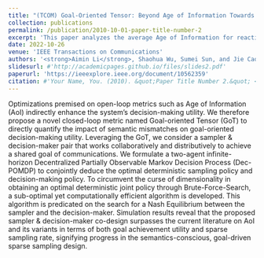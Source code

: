 ```yaml
---
title: "(TCOM) Goal-Oriented Tensor: Beyond Age of Information Towards Semantics-Empowered Goal-Oriented Communications"
collection: publications
permalink: /publication/2010-10-01-paper-title-number-2
excerpt: 'This paper analyzes the average Age of Information for reactive HARQ and proactive HARQ. Theoretical results and optimization solutions show that proactive HARQ draws its strength from both age performance and system robustness, thus enabling the potential to provide new system advancement of a freshness-critical status update system.'
date: 2022-10-26
venue: 'IEEE Transactions on Communications'
authors: '<strong>Aimin Li</strong>, Shaohua Wu, Sumei Sun, and Jie Cao, IEEE Transactions on Communications, 2024'
slidesurl: #'http://academicpages.github.io/files/slides2.pdf'
paperurl: 'https://ieeexplore.ieee.org/document/10562359'
citation: #'Your Name, You. (2010). &quot;Paper Title Number 2.&quot; <i>Journal 1</i>. 1(2).'
---
```


Optimizations premised on open-loop metrics such as Age of Information (AoI) indirectly enhance the system’s decision-making utility. We therefore propose a novel closed-loop metric named Goal-oriented Tensor (GoT) to directly quantify the impact of semantic mismatches on goal-oriented decision-making utility. Leveraging the GoT, we consider a sampler & decision-maker pair that works collaboratively and distributively to achieve a shared goal of communications. We formulate a two-agent infinite-horizon Decentralized Partially Observable Markov Decision Process (Dec-POMDP) to conjointly deduce the optimal deterministic sampling policy and decision-making policy. To circumvent the curse of dimensionality in obtaining an optimal deterministic joint policy through Brute-Force-Search, a sub-optimal yet computationally efficient algorithm is developed. This algorithm is predicated on the search for a Nash Equilibrium between the sampler and the decision-maker. Simulation results reveal that the proposed sampler & decision-maker co-design surpasses the current literature on AoI and its variants in terms of both goal achievement utility and sparse sampling rate, signifying progress in the semantics-conscious, goal-driven sparse sampling design.
